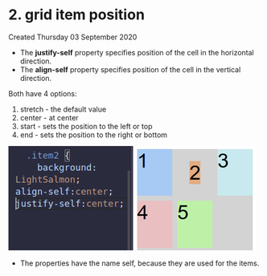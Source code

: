 # 2. grid item position
Created Thursday 03 September 2020


* The **justify-self** property specifies position of the cell in the horizontal direction.
* The **align-self** property specifies position of the cell in the vertical direction.


Both have 4 options:

1. stretch - the default value
2. center - at center
3. start - sets the position to the left or top
4. end - sets the position to the right or bottom


![](assets/2_grid_item_position-image-1.png)

* The properties have the name self, because they are used for the items.


